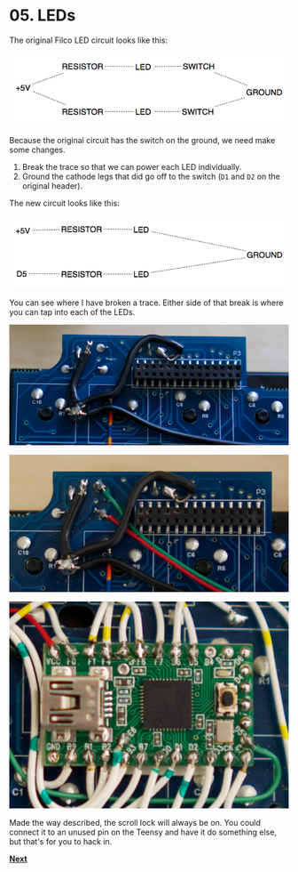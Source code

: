 # 05. LEDs

The original Filco LED circuit looks like this:

![Filco Led Circuit](../images/filco_led_circuit.png)

Because the original circuit has the switch on the ground, we need make some changes.

1. Break the trace so that we can power each LED individually.
2. Ground the cathode legs that did go off to the switch (`D1` and `D2` on the original header).

The new circuit looks like this:

![Modified Led Circuit](../images/modified_led_circuit.png)

You can see where I have broken a trace. Either side of that break is where you can tap into each of the LEDs.

![Breaking Trace](../images/break_trace.png)

![LED Circuit](../images/led_circuit.png)

![LED On Teensy](../images/led_teensy.png)

Made the way described, the scroll lock will always be on. You could connect it to an unused pin on the Teensy and have it do something else, but that's for you to hack in.

**[Next](./06-usb_connector.md)**
